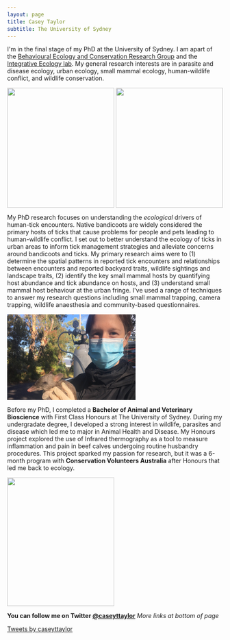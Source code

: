 ```yaml
---
layout: page
title: Casey Taylor
subtitle: The University of Sydney
---
```


I'm in the final stage of my PhD at the University of Sydney. I am apart of the [Behavioural Ecology and Conservation Research Group](https://conservation-behaviour.sydney.edu.au/) and the [Integrative Ecology lab](https://www.sydney.edu.au/science/our-research/research-areas/life-and-environmental-sciences/integrative-ecology-lab.html). My general research interests are in parasite and disease ecology, urban ecology, small mammal ecology, human-wildlife conflict, and wildlife conservation. 

<img src="/images/Me_possum-01.png" width="250" height="280" align="center"> <img src="/images/CT_camtrapping.png" width="250" height="280" align="center"> 

My PhD research focuses on understanding the _ecological_ drivers of human-tick encounters. Native bandicoots are widely considered the primary hosts of ticks that cause problems for people and pets leading to human-wildlife conflict. I set out to better understand the ecology of ticks in urban areas to inform tick management strategies and alleviate concerns around bandicoots and ticks. My primary research aims were to (1) determine the spatial patterns in reported tick encounters and relationships between encounters and reported backyard traits, wildlife sightings and landscape traits, (2) identify the key small mammal hosts by quantifying host abundance and tick abundance on hosts, and (3) understand small mammal host behaviour at the urban fringe. 
I've used a range of techniques to answer my research questions including small mammal trapping, camera trapping, wildlife anaesthesia and community-based questionnaires.

 <img src="/images/COVID-holding-bandicoot.JPG" width="300" height="200" align="middle">
 
Before my PhD, I completed a **Bachelor of Animal and Veterinary Bioscience** with First Class Honours at The University of Sydney. During my undergradate degree, I developed a strong interest in wildlife, parasites and disease which led me to major in Animal Health and Disease. My Honours project explored the use of Infrared thermography as a tool to measure inflammation and pain in beef calves undergoing routine husbandry procedures. This project sparked my passion for research, but it was a 6-month program with **Conservation Volunteers Australia** after Honours that led me back to ecology.

 <img src="/images/CT_termite mound_trop BIO.JPG" width="250" height="300" align="center">
 
**You can follow me on Twitter [@caseyttaylor](https://twitter.com/caseyttaylor)**
_More links at bottom of page_

<a class="twitter-timeline" href="https://twitter.com/caseyttaylor?ref_src=twsrc%5Etfw">Tweets by caseyttaylor</a> <script async src="https://platform.twitter.com/widgets.js" charset="utf-8"></script>
